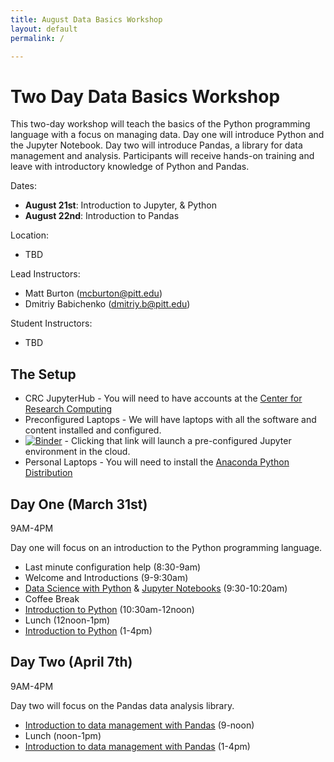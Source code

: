 ```yaml
---
title: August Data Basics Workshop
layout: default
permalink: /

---
```


# Two Day Data Basics Workshop

This two-day workshop will teach the basics of the Python programming language with a focus on managing data. Day one will introduce Python and the Jupyter Notebook. Day two will introduce Pandas, a library for data management and analysis. Participants will receive hands-on training and leave with introductory knowledge of Python and Pandas.

Dates:
- **August 21st**: Introduction to Jupyter, & Python
- **August 22nd**: Introduction to Pandas

Location:

* TBD


Lead Instructors:

- Matt Burton (mcburton@pitt.edu)
- Dmitriy Babichenko (dmitriy.b@pitt.edu)

Student Instructors:

- TBD


## The Setup

* CRC JupyterHub - You will need to have accounts at the [Center for Research Computing](http://crc.pitt.edu)
* Preconfigured Laptops - We will have laptops with all the software and content installed and configured.
* [![Binder](https://mybinder.org/badge.svg)](https://mybinder.org/v2/gh/RCEatPitt/data-basics-summer-2018/master) - Clicking that link will launch a pre-configured Jupyter environment in the cloud.
* Personal Laptops - You will need to install the [Anaconda Python Distribution](https://www.anaconda.com/download/)

## Day One (March 31st)

9AM-4PM

Day one will focus on an introduction to the Python programming language.

* Last minute configuration help (8:30-9am)
* Welcome and Introductions (9-9:30am)
* [Data Science with Python](data-science-demo/) & [Jupyter Notebooks](jupyter-notebooks/) (9:30-10:20am)
* Coffee Break
* [Introduction to Python](intro-to-python/) (10:30am-12noon)
* Lunch (12noon-1pm)
* [Introduction to Python](intro-to-python/) (1-4pm)



## Day Two (April 7th)

9AM-4PM

Day two will focus on the Pandas data analysis library.

* [Introduction to data management with Pandas](intro-to-pandas/) (9-noon)
* Lunch (noon-1pm)
* [Introduction to data management with Pandas](intro-to-pandas/) (1-4pm)



